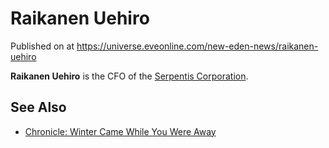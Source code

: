 # Raikanen Uehiro
Published on  at https://universe.eveonline.com/new-eden-news/raikanen-uehiro

**Raikanen Uehiro** is the CFO of the [Serpentis Corporation](64u7D7YksvODwmCFL3llMs).

See Also
--------
-   [Chronicle: Winter Came While You Were Away](9ICcGUIS3H7kx1KTHbzLR)
